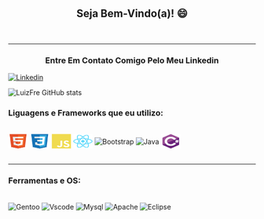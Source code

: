 <h2 style="text-align: center;">Seja Bem-Vindo(a)! 😄</h2>
<br>



<hr>
<h3 style="text-align: center;">Entre Em Contato Comigo Pelo Meu Linkedin</h3>


[![Linkedin](https://img.shields.io/badge/LinkedIn-0077B5?style=for-the-badge&logo=linkedin&logoColor=white)](https://www.linkedin.com/in/luiz-freitas-28995322a/)


![LuizFre GitHub stats](https://github-readme-stats.vercel.app/api?username=Luizfre&show_icons=true&theme=cobalt)


### Liguagens e Frameworks que eu utilizo:
<div style="display: inline_block"><br>
  <img align="center" alt="HTML" height="30" width="40" src="https://raw.githubusercontent.com/devicons/devicon/master/icons/html5/html5-original.svg">
   <img align="center" alt="CSS" height="30" width="40" src="https://raw.githubusercontent.com/devicons/devicon/master/icons/css3/css3-original.svg">
  <img align="center" alt="Js" height="30" width="40" src="https://raw.githubusercontent.com/devicons/devicon/master/icons/javascript/javascript-plain.svg">
  <img align="center" alt="React" height="30" width="40" src="https://raw.githubusercontent.com/devicons/devicon/master/icons/react/react-original.svg">
  <img align="center" alt="Bootstrap" height="30" width="40" src="https://cdn.jsdelivr.net/gh/devicons/devicon/icons/bootstrap/bootstrap-plain.svg">
  <img align="center" alt="Java" height="30" width="40" src="https://cdn.jsdelivr.net/gh/devicons/devicon/icons/java/java-original-wordmark.svg">
  <img align="center" alt="Csharp" height="30" width="40" src="https://raw.githubusercontent.com/devicons/devicon/master/icons/csharp/csharp-original.svg">
  
</div>
<br>
<hr>

### Ferramentas e OS:

<div style="display: inline_block"><br>
<img align="center" alt="Gentoo" height="30" width="40" src="https://www.gentoo.org/assets/img/logo/gentoo-signet.svg">
<img align="center" alt="Vscode" height="30" width="40" src="https://cdn.jsdelivr.net/gh/devicons/devicon/icons/vscode/vscode-original.svg">
<img align="center" alt="Mysql" height="30" width="40" src="https://cdn.jsdelivr.net/gh/devicons/devicon/icons/mysql/mysql-original.svg">
<img align="center" alt="Apache" height="30" width="40" src="https://cdn.jsdelivr.net/gh/devicons/devicon/icons/apache/apache-plain-wordmark.svg">
<img align="center" alt="Eclipse" height="30" width="40" src="https://cdn.worldvectorlogo.com/logos/eclipse-11.svg">
</div>


